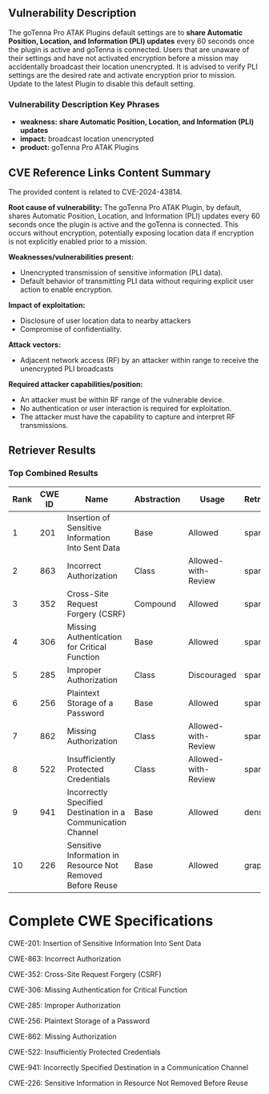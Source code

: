 ## Vulnerability Description
The goTenna Pro ATAK Plugins default settings are to **share Automatic Position, Location, and Information (PLI) updates** every 60 seconds once the plugin is active and goTenna is connected. Users that are unaware of their settings and have not activated encryption before a mission may accidentally broadcast their location unencrypted. It is advised to verify PLI settings are the desired rate and activate encryption prior to mission. Update to the latest Plugin to disable this default setting.

### Vulnerability Description Key Phrases
- **weakness:** **share Automatic Position, Location, and Information (PLI) updates**
- **impact:** broadcast location unencrypted
- **product:** goTenna Pro ATAK Plugins

## CVE Reference Links Content Summary
The provided content is related to CVE-2024-43814.

**Root cause of vulnerability:**
The goTenna Pro ATAK Plugin, by default, shares Automatic Position, Location, and Information (PLI) updates every 60 seconds once the plugin is active and the goTenna is connected. This occurs without encryption, potentially exposing location data if encryption is not explicitly enabled prior to a mission.

**Weaknesses/vulnerabilities present:**
- Unencrypted transmission of sensitive information (PLI data).
- Default behavior of transmitting PLI data without requiring explicit user action to enable encryption.

**Impact of exploitation:**
- Disclosure of user location data to nearby attackers
- Compromise of confidentiality.

**Attack vectors:**
- Adjacent network access (RF) by an attacker within range to receive the unencrypted PLI broadcasts

**Required attacker capabilities/position:**
- An attacker must be within RF range of the vulnerable device.
- No authentication or user interaction is required for exploitation.
- The attacker must have the capability to capture and interpret RF transmissions.

## Retriever Results

### Top Combined Results

| Rank | CWE ID | Name | Abstraction | Usage  | Retrievers | Individual Scores |
|------|--------|------|-------------|-------|------------|-------------------|
| 1 | 201 | Insertion of Sensitive Information Into Sent Data | Base | Allowed | sparse | 0.390 |
| 2 | 863 | Incorrect Authorization | Class | Allowed-with-Review | sparse | 0.377 |
| 3 | 352 | Cross-Site Request Forgery (CSRF) | Compound | Allowed | sparse | 0.372 |
| 4 | 306 | Missing Authentication for Critical Function | Base | Allowed | sparse | 0.370 |
| 5 | 285 | Improper Authorization | Class | Discouraged | sparse | 0.369 |
| 6 | 256 | Plaintext Storage of a Password | Base | Allowed | sparse | 0.368 |
| 7 | 862 | Missing Authorization | Class | Allowed-with-Review | sparse | 0.367 |
| 8 | 522 | Insufficiently Protected Credentials | Class | Allowed-with-Review | sparse | 0.366 |
| 9 | 941 | Incorrectly Specified Destination in a Communication Channel | Base | Allowed | dense | 0.355 |
| 10 | 226 | Sensitive Information in Resource Not Removed Before Reuse | Base | Allowed | graph | 0.002 |



# Complete CWE Specifications

CWE-201: Insertion of Sensitive Information Into Sent Data

CWE-863: Incorrect Authorization

CWE-352: Cross-Site Request Forgery (CSRF)

CWE-306: Missing Authentication for Critical Function

CWE-285: Improper Authorization

CWE-256: Plaintext Storage of a Password

CWE-862: Missing Authorization

CWE-522: Insufficiently Protected Credentials

CWE-941: Incorrectly Specified Destination in a Communication Channel

CWE-226: Sensitive Information in Resource Not Removed Before Reuse